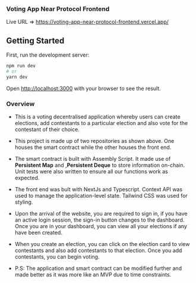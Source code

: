 ### Voting App Near Protocol Frontend 

Live URL => https://voting-app-near-protocol-frontend.vercel.app/
## Getting Started

First, run the development server:

```bash
npm run dev
# or
yarn dev
```

Open [http://localhost:3000](http://localhost:3000) with your browser to see the result.


 ### Overview

 - This is a voting decentralised application whereby users can create elections, add contestants to a particular election and also vote for the contestant of their choice.



- This project is made up of two repositories as shown above. One houses the smart contract while the other houses the front end. 



- The smart contract is built with Assembly Script. It made use of <b>Persistent Map</b> and ,<b>Persistent Deque</b> to store information on-chain. Unit tests were also written to ensure all our functions work as expected.



- The front end was bult with NextJs and Typescript. Context API was used to manage the application-level state. Tailwind CSS was used for styling.



- Upon the arrival of the website, you are required to sign in, if you have an active login session, the sign-in button changes to the dashboard. Once you are in your dashboard, you can view all your elections if any have been created.



- When you create an election, you can click on the election card to view contestants and also add contestants to that election. Once you add contestants, you can begin voting.



- P.S:  The application and smart contract can be modified further and made better as it was more like an MVP due to time constraints.